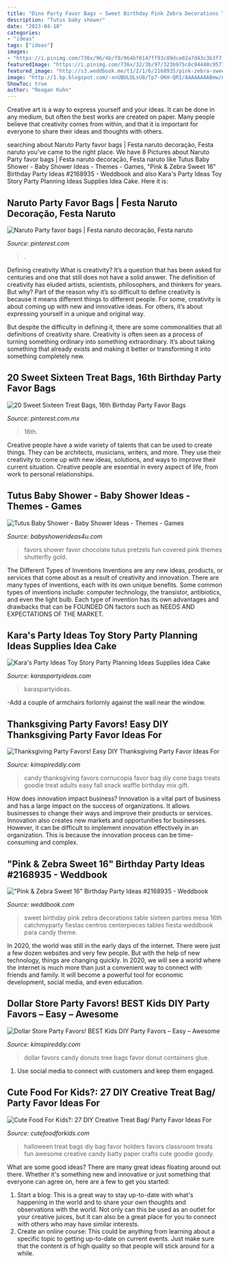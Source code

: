 ```yaml
---
title: "Dino Party Favor Bags ~ Sweet Birthday Pink Zebra Decorations Table Sixteen Parties Mesa 16th Catchmyparty Fiestas Centros Centerpieces Tables Fiesta Weddbook Para Candy Theme"
description: "Tutus baby shower"
date: "2023-04-18"
categories:
- "ideas"
tags: ["ideas"]
images:
- "https://i.pinimg.com/736x/96/4b/f0/964bf0147ff93c89dce02a7d43c3b3f7.jpg"
featuredImage: "https://i.pinimg.com/736x/32/3b/97/323b975c8c94448c95714685c67f1253.jpg"
featured_image: "http://s3.weddbook.me/t1/2/1/6/2168935/pink-zebra-sweet-16-birthday-party-ideas.jpg"
image: "http://1.bp.blogspot.com/-xnUBULOLsU8/Tp7-OKH-QRI/AAAAAAAABmw/nFR-RFPbW5E/s1600/halloween-bat-treat-holders.jpg"
ShowToc: true
author: "Reagan Kuhn"
---
```



Creative art is a way to express yourself and your ideas. It can be done in any medium, but often the best works are created on paper. Many people believe that creativity comes from within, and that it is important for everyone to share their ideas and thoughts with others.

	

		
searching about Naruto Party favor bags | Festa naruto decoração, Festa naruto you've came to the right place. We have 8 Pictures about Naruto Party favor bags | Festa naruto decoração, Festa naruto like Tutus Baby Shower - Baby Shower Ideas - Themes - Games, &quot;Pink &amp; Zebra Sweet 16&quot; Birthday Party Ideas #2168935 - Weddbook and also Kara&#039;s Party Ideas Toy Story Party Planning Ideas Supplies Idea Cake. Here it is:
		
    
## Naruto Party Favor Bags | Festa Naruto Decoração, Festa Naruto

<img loading=lazy src="https://i.pinimg.com/736x/32/3b/97/323b975c8c94448c95714685c67f1253.jpg" onerror="this.onerror=null;this.src='https://tse4.mm.bing.net/th?id=OIP.o-TxyfXBJc3ooKM8lz98UwHaJ3&amp;pid=15.1';" alt="Naruto Party favor bags | Festa naruto decoração, Festa naruto">

_Source: pinterest.com_

>. 

	

Defining creativity
What is creativity? It’s a question that has been asked for centuries and one that still does not have a solid answer. The definition of creativity has eluded artists, scientists, philosophers, and thinkers for years. But why?
Part of the reason why it’s so difficult to define creativity is because it means different things to different people. For some, creativity is about coming up with new and innovative ideas. For others, it’s about expressing yourself in a unique and original way.

But despite the difficulty in defining it, there are some commonalities that all definitions of creativity share. Creativity is often seen as a process of turning something ordinary into something extraordinary. It’s about taking something that already exists and making it better or transforming it into something completely new.

    
## 20 Sweet Sixteen Treat Bags, 16th Birthday Party Favor Bags

<img loading=lazy src="https://i.pinimg.com/736x/96/4b/f0/964bf0147ff93c89dce02a7d43c3b3f7.jpg" onerror="this.onerror=null;this.src='https://tse4.mm.bing.net/th?id=OIP.Lau9gX34qq16GcHBIgnc8AHaNK&amp;pid=15.1';" alt="20 Sweet Sixteen Treat Bags, 16th Birthday Party Favor Bags">

_Source: pinterest.com.mx_

>16th. 

	

Creative people have a wide variety of talents that can be used to create things. They can be architects, musicians, writers, and more. They use their creativity to come up with new ideas, solutions, and ways to improve their current situation. Creative people are essential in every aspect of life, from work to personal relationships.

    
## Tutus Baby Shower - Baby Shower Ideas - Themes - Games

<img loading=lazy src="http://www.babyshowerideas4u.com/wp-content/uploads/2014/09/food-drinks-favors.jpg" onerror="this.onerror=null;this.src='https://tse4.mm.bing.net/th?id=OIP.TrC01yhbHtVD1tWsaC9fXQHaLH&amp;pid=15.1';" alt="Tutus Baby Shower - Baby Shower Ideas - Themes - Games">

_Source: babyshowerideas4u.com_

>favors shower favor chocolate tutus pretzels fun covered pink themes shutterfly gold. 

	

The Different Types of Inventions
Inventions are any new ideas, products, or services that come about as a result of creativity and innovation. There are many types of inventions, each with its own unique benefits. Some common types of inventions include: computer technology, the transistor, antibiotics, and even the light bulb. Each type of invention has its own advantages and drawbacks that can be FOUNDED ON factors such as NEEDS AND EXPECTATIONS OF THE MARKET.

    
## Kara&#039;s Party Ideas Toy Story Party Planning Ideas Supplies Idea Cake

<img loading=lazy src="https://karaspartyideas.com/wp-content/uploads/2013/12/toy-39-681x1024.jpg" onerror="this.onerror=null;this.src='https://tse3.mm.bing.net/th?id=OIP.tlSIT5rG1LGZQmZ4nvBYVwHaLI&amp;pid=15.1';" alt="Kara&#039;s Party Ideas Toy Story Party Planning Ideas Supplies Idea Cake">

_Source: karaspartyideas.com_

>karaspartyideas. 

	

-Add a couple of armchairs forlornly against the wall near the window.

    
## Thanksgiving Party Favors! Easy DIY Thanksgiving Party Favor Ideas For

<img loading=lazy src="https://kimspireddiy.com/wp-content/uploads/2018/10/candy-cornucopia-618883451.jpg" onerror="this.onerror=null;this.src='https://tse2.mm.bing.net/th?id=OIP.w-JN3B8USmNLuSkQx7YZswHaLE&amp;pid=15.1';" alt="Thanksgiving Party Favors! Easy DIY Thanksgiving Party Favor Ideas For">

_Source: kimspireddiy.com_

>candy thanksgiving favors cornucopia favor bag diy cone bags treats goodie treat adults easy fall snack waffle birthday mix gift. 

	

How does innovation impact business?
Innovation is a vital part of business and has a large impact on the success of organizations. It allows businesses to change their ways and improve their products or services. Innovation also creates new markets and opportunities for businesses. However, it can be difficult to implement innovation effectively in an organization. This is because the innovation process can be time-consuming and complex.

    
## &quot;Pink &amp; Zebra Sweet 16&quot; Birthday Party Ideas #2168935 - Weddbook

<img loading=lazy src="http://s3.weddbook.me/t1/2/1/6/2168935/pink-zebra-sweet-16-birthday-party-ideas.jpg" onerror="this.onerror=null;this.src='https://tse3.mm.bing.net/th?id=OIP.nHyiVBsItu5mC8UvCIGT2wHaMY&amp;pid=15.1';" alt="&quot;Pink &amp; Zebra Sweet 16&quot; Birthday Party Ideas #2168935 - Weddbook">

_Source: weddbook.com_

>sweet birthday pink zebra decorations table sixteen parties mesa 16th catchmyparty fiestas centros centerpieces tables fiesta weddbook para candy theme. 

	

In 2020, the world was still in the early days of the internet. There were just a few dozen websites and very few people. But with the help of new technology, things are changing quickly. In 2020, we will see a world where the internet is much more than just a convenient way to connect with friends and family. It will become a powerful tool for economic development, social media, and even education.

    
## Dollar Store Party Favors! BEST Kids DIY Party Favors – Easy – Awesome

<img loading=lazy src="https://kimspireddiy.com/wp-content/uploads/2020/01/party-favors-dollar-store-donuts-candy-7.jpg" onerror="this.onerror=null;this.src='https://tse4.mm.bing.net/th?id=OIP.fzdyOXMuxbcbmvuxi_hjwAHaJ4&amp;pid=15.1';" alt="Dollar Store Party Favors! BEST Kids DIY Party Favors – Easy – Awesome">

_Source: kimspireddiy.com_

>dollar favors candy donuts tree bags favor donut containers glue. 

	

1. Use social media to connect with customers and keep them engaged.

    
## Cute Food For Kids?: 27 DIY Creative Treat Bag/ Party Favor Ideas For

<img loading=lazy src="http://1.bp.blogspot.com/-xnUBULOLsU8/Tp7-OKH-QRI/AAAAAAAABmw/nFR-RFPbW5E/s1600/halloween-bat-treat-holders.jpg" onerror="this.onerror=null;this.src='https://tse4.mm.bing.net/th?id=OIP.Y-GI4c8y3h0IuCeobAiN2wAAAA&amp;pid=15.1';" alt="Cute Food For Kids?: 27 DIY Creative Treat Bag/ Party Favor Ideas For">

_Source: cutefoodforkids.com_

>halloween treat bags diy bag favor holders favors classroom treats fun awesome creative candy batty paper crafts cute goodie goody. 

	

What are some good ideas?
There are many great ideas floating around out there. Whether it's something new and innovative or just something that everyone can agree on, here are a few to get you started: 
1. Start a blog: This is a great way to stay up-to-date with what's happening in the world and to share your own thoughts and observations with the world. Not only can this be used as an outlet for your creative juices, but it can also be a great place for you to connect with others who may have similar interests. 
2. Create an online course: This could be anything from learning about a specific topic to getting up-to-date on current events. Just make sure that the content is of high quality so that people will stick around for a while. 

